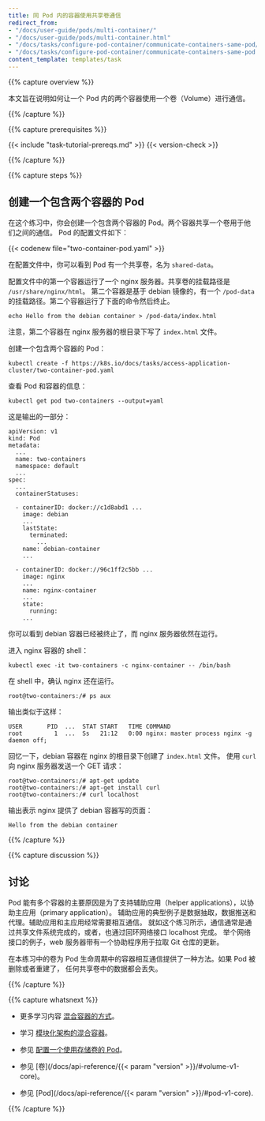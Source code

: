 ```yaml
---
title: 同 Pod 内的容器使用共享卷通信
redirect_from:
- "/docs/user-guide/pods/multi-container/"
- "/docs/user-guide/pods/multi-container.html"
- "/docs/tasks/configure-pod-container/communicate-containers-same-pod/"
- "/docs/tasks/configure-pod-container/communicate-containers-same-pod.html"
content_template: templates/task
---
```



{{% capture overview %}}



本文旨在说明如何让一个 Pod 内的两个容器使用一个卷（Volume）进行通信。

{{% /capture %}}


{{% capture prerequisites %}}

{{< include "task-tutorial-prereqs.md" >}} {{< version-check >}}

{{% /capture %}}


{{% capture steps %}}


## 创建一个包含两个容器的 Pod




在这个练习中，你会创建一个包含两个容器的 Pod。两个容器共享一个卷用于他们之间的通信。
Pod 的配置文件如下：

{{< codenew file="two-container-pod.yaml" >}}



在配置文件中，你可以看到 Pod 有一个共享卷，名为 `shared-data`。





配置文件中的第一个容器运行了一个 nginx 服务器。共享卷的挂载路径是 `/usr/share/nginx/html`。
第二个容器是基于 debian 镜像的，有一个 `/pod-data` 的挂载路径。第二个容器运行了下面的命令然后终止。

    echo Hello from the debian container > /pod-data/index.html



注意，第二个容器在 nginx 服务器的根目录下写了 `index.html` 文件。


创建一个包含两个容器的 Pod：

    kubectl create -f https://k8s.io/docs/tasks/access-application-cluster/two-container-pod.yaml


查看 Pod 和容器的信息：

    kubectl get pod two-containers --output=yaml


这是输出的一部分：

    apiVersion: v1
    kind: Pod
    metadata:
      ...
      name: two-containers
      namespace: default
      ...
    spec:
      ...
      containerStatuses:

      - containerID: docker://c1d8abd1 ...
        image: debian
        ...
        lastState:
          terminated:
            ...
        name: debian-container
        ...

      - containerID: docker://96c1ff2c5bb ...
        image: nginx
        ...
        name: nginx-container
        ...
        state:
          running:
        ...



你可以看到 debian 容器已经被终止了，而 nginx 服务器依然在运行。


进入 nginx 容器的 shell：

    kubectl exec -it two-containers -c nginx-container -- /bin/bash


在 shell 中，确认 nginx 还在运行。

    root@two-containers:/# ps aux


输出类似于这样：

    USER       PID  ...  STAT START   TIME COMMAND
    root         1  ...  Ss   21:12   0:00 nginx: master process nginx -g daemon off;



回忆一下，debian 容器在 nginx 的根目录下创建了 `index.html` 文件。
使用 `curl` 向 nginx 服务器发送一个 GET 请求：

    root@two-containers:/# apt-get update
    root@two-containers:/# apt-get install curl
    root@two-containers:/# curl localhost


输出表示 nginx 提供了 debian 容器写的页面：

    Hello from the debian container

{{% /capture %}}


{{% capture discussion %}}


## 讨论








Pod 能有多个容器的主要原因是为了支持辅助应用（helper applications），以协助主应用（primary application）。
辅助应用的典型例子是数据抽取，数据推送和代理。辅助应用和主应用经常需要相互通信。
就如这个练习所示，通信通常是通过共享文件系统完成的，或者，也通过回环网络接口 localhost 完成。
举个网络接口的例子，web 服务器带有一个协助程序用于拉取 Git 仓库的更新。




在本练习中的卷为 Pod 生命周期中的容器相互通信提供了一种方法。如果 Pod 被删除或者重建了，
任何共享卷中的数据都会丢失。

{{% /capture %}}


{{% capture whatsnext %}}



* 更多学习内容
[混合容器的方式](http://kubernetes.io/blog/2015/06/the-distributed-system-toolkit-patterns.html)。



* 学习 [模块化架构的混合容器](http://www.slideshare.net/Docker/slideshare-burns)。



* 参见 [配置一个使用存储卷的 Pod](/docs/tasks/configure-pod-container/configure-volume-storage/)。


* 参见 [卷](/docs/api-reference/{{< param "version" >}}/#volume-v1-core)。


* 参见 [Pod](/docs/api-reference/{{< param "version" >}}/#pod-v1-core).

{{% /capture %}}



